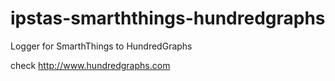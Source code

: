 # ipstas-smarththings-hundredgraphs
Logger for SmarthThings to HundredGraphs

check http://www.hundredgraphs.com
